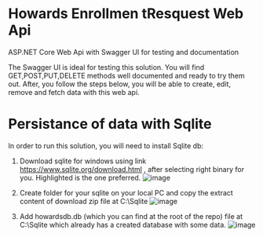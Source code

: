 # Howards Enrollmen tResquest Web Api
ASP.NET Core Web Api with Swagger UI for testing and documentation

The Swagger UI is ideal for testing this solution. You will find GET,POST,PUT,DELETE methods well documented and ready to try them out. After, you follow the steps below, you will be able to create, edit, remove and fetch data with this web api.


# Persistance of data with Sqlite

In order to run this solution, you will need to install Sqlite db:

1. Download sqlite for windows using link https://www.sqlite.org/download.html , after selecting right binary for you. Highlighted is the one preferred.
![image](https://user-images.githubusercontent.com/40918494/122138192-36439a80-ce14-11eb-9384-6b8adc8a2c04.png)

2. Create folder for your sqlite on your local PC and copy the extract content of download zip file at C:\Sqlite
![image](https://user-images.githubusercontent.com/40918494/122138273-62f7b200-ce14-11eb-90e2-545fd4e5e91d.png)

3. Add howardsdb.db (which you can find at the root of the repo) file at C:\Sqlite which already has a created database with some data.
![image](https://user-images.githubusercontent.com/40918494/122138336-87ec2500-ce14-11eb-92b7-daaec5031f6e.png)



